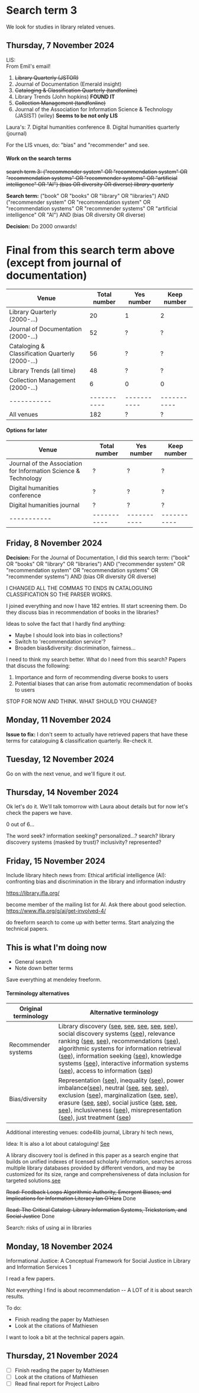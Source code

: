 # Search term 3

We look for studies in library related venues.



## Thursday, 7 November 2024


LIS:\
From Emil's email!
1. <del>​Library Quarterly (JSTOR)
2. Journal of Documentation (Emerald insight)
3. <del>​Cataloging & Classification Quarterly (tandfonline)
4. Library Trends (John hopkins) **FOUND IT**
5. <del>​Collection Management (tandfonline)
6. Journal of the Association for Information Science & Technology (JASIST) (wiley) **Seems to be not only LIS**

Laura's:
7. Digital humanities conference
8. Digital humanities quarterly (journal)


For the LIS vnues, do: "bias" and "recommender" and see. 

#### Work on the search terms


<del>search term 3: ("recommender system" OR "recommendation system" OR "recommendation systems" OR "recommender systems" OR "artificial intelligence" OR "AI") (bias OR diversity OR diverse) *library quarterly*

**Search term:** ("book" OR "books" OR "library" OR "libraries") AND ("recommender system" OR "recommendation system" OR "recommendation systems" OR "recommender systems" OR "artificial intelligence" OR "AI") AND (bias OR diversity OR diverse)


**Decision:** Do 2000 onwards!



# Final from this search term above (except from journal of documentation)

| Venue       | Total number| Yes number  | Keep number |
| ----------- | ----------- | ----------- | ----------- |
| Library Quarterly (2000-...)      | 20         | 1          | 2|
| Journal of Documentation (2000-...) | 52        | ?      | ?       |
| ​Cataloging & Classification Quarterly (2000-...)   |  56        | ?     | ?       |
| Library Trends (all time)  | 48       | ?      |    ?   |
| ​Collection Management (2000-...)  | 6        | 0      |    0   |
| ----------- | ----------- | ----------- | ----------- |
| All venues | 182 | ?  | ? |



#### Options for later
| Venue       | Total number| Yes number  | Keep number |
| ----------- | ----------- | ----------- | ----------- |
| Journal of the Association for Information Science & Technology   | ?        | ?      |    ?  |
| Digital humanities conference   | ?        | ?      |    ?   |
| Digital humanities journal   | ?        | ?      |    ?   |
| ----------- | ----------- | ----------- | ----------- |




## Friday, 8 November 2024

**Decision:** For the Journal of Documentation, I did this search term: ("book" OR "books" OR "library" OR "libraries") AND ("recommender system" OR "recommendation system" OR "recommendation systems" OR "recommender systems") AND (bias OR diversity OR diverse)

I CHANGED ALL THE COMMAS TO ENDS IN CATALOGUING CLASSIFICATION SO THE PARSER WORKS.

I joined everything and now I have 182 entries. Ill start screening them. Do they discuss bias in recommendation of books in the libraries?

Ideas to solve the fact that I hardly find anything:
- Maybe I should look into bias in collections?
- Switch to 'recommendation service'?
- Broaden bias&diversity: discrimination, fairness...


I need to think my search better. What do I need from this search? Papers that discuss the following:
1. Importance and form of recommending diverse books to users
2. Potential biases that can arise from automatic recommendation of books to users

STOP FOR NOW AND THINK. WHAT SHOULD YOU CHANGE?


## Monday, 11 November 2024

**Issue to fix:** I don't seem to actually have retrieved papers that have these terms for cataloguing & classification quarterly. Re-check it.


## Tuesday, 12 November 2024

Go on with the next venue, and we'll figure it out.

## Thursday, 14 November 2024
Ok let's do it. We'll talk tomorrow with Laura about details but for now let's check the papers we have.

0 out of 6...


The word seek? information seeking? personalized...? search? library discovery systems (masked by trust)?
inclusivity? represented? 

## Friday, 15 November 2024

Include library hitech news from: Ethical artificial intelligence (AI): confronting bias and discrimination in the library and information industry

https://library.ifla.org/

become member of the mailing list for AI. Ask there about good selection. https://www.ifla.org/g/ai/get-involved-4/


do freeform search to come up with better terms. Start analyzing the technical papers.




## This is what I'm doing now
- General search
- Note down better terms

Save everything at mendeley freeform.

#### Terminology alternatives
| Original terminology       | Alternative terminology |
| ----------- | ----------- |
| Recommender systems   | Library discovery ([see](https://scholarworks.gvsu.edu/library_books/30/), [see](https://muse.jhu.edu/pub/1/article/549202/pdf), [see](https://dspace.mit.edu/bitstream/handle/1721.1/107929/feminism%20and%20future%20library%20discovery.pdf?sequence=1&isAllowed=y), [see](https://tefkos.comminfo.rutgers.edu/Courses/e553/Articles/Articles%20Sp15/NISO%20report%20future_library_resource_discovery%202015.pdf), [see](https://dl.acm.org/doi/pdf/10.1145/3313831.3376307)), social discovery systems ([see](https://muse.jhu.edu/pub/1/article/485529/pdf)), relevance ranking ([see](https://tefkos.comminfo.rutgers.edu/Courses/e553/Articles/Articles%20Sp15/NISO%20report%20future_library_resource_discovery%202015.pdf), [see](https://dl.acm.org/doi/pdf/10.1145/3313831.3376307)), recommendations ([see](https://digitalcommons.unl.edu/cgi/viewcontent.cgi?article=6909&context=libphilprac)),  algorithmic systems for information retrieval ([see](https://palrap.org/ojs/palrap/article/view/231)), information seeking ([see](https://palrap.org/ojs/palrap/article/view/231)), knowledge systems ([see](https://dl.acm.org/doi/pdf/10.1145/3313831.3376307)), interactive information systems ([see](https://dl.acm.org/doi/pdf/10.1145/3313831.3376307)), access to information ([see](https://papers.ssrn.com/sol3/papers.cfm?abstract_id=2937417))|
| Bias/diversity   | Representation ([see](https://link.springer.com/book/10.1007/978-94-017-3435-6)), inequality ([see](https://dspace.mit.edu/bitstream/handle/1721.1/107929/feminism%20and%20future%20library%20discovery.pdf?sequence=1&isAllowed=y)), power imbalance([see](https://dspace.mit.edu/bitstream/handle/1721.1/107929/feminism%20and%20future%20library%20discovery.pdf?sequence=1&isAllowed=y)), neutral ([see](https://dspace.mit.edu/bitstream/handle/1721.1/107929/feminism%20and%20future%20library%20discovery.pdf?sequence=1&isAllowed=y), [see](https://tefkos.comminfo.rutgers.edu/Courses/e553/Articles/Articles%20Sp15/NISO%20report%20future_library_resource_discovery%202015.pdf), [see](https://dl.acm.org/doi/pdf/10.1145/3313831.3376307)), exclusion ([see](https://dspace.mit.edu/bitstream/handle/1721.1/107929/feminism%20and%20future%20library%20discovery.pdf?sequence=1&isAllowed=y)), marginalization ([see](https://dspace.mit.edu/bitstream/handle/1721.1/107929/feminism%20and%20future%20library%20discovery.pdf?sequence=1&isAllowed=y), [see](https://dl.acm.org/doi/pdf/10.1145/3313831.3376307)), erasure ([see](https://dspace.mit.edu/bitstream/handle/1721.1/107929/feminism%20and%20future%20library%20discovery.pdf?sequence=1&isAllowed=y), [see](https://dl.acm.org/doi/pdf/10.1145/3313831.3376307)), social justice ([see](https://muse.jhu.edu/pub/1/article/549202/pdf), [see](https://dl.acm.org/doi/pdf/10.1145/3313831.3376307), [see](https://papers.ssrn.com/sol3/papers.cfm?abstract_id=2937417)), inclusiveness ([see](https://www.jstor.org/stable/pdf/10.5749/j.ctt1pwt6wq.40.pdf?acceptTC=true&coverpage=false&addFooter=false)), misrepresentation ([see](https://palrap.org/ojs/palrap/article/view/231)), just treatment ([see](https://papers.ssrn.com/sol3/papers.cfm?abstract_id=2937417))| 



Additional interesting venues: code4lib journal, Library hi tech news, 

Idea: It is also a lot about cataloguing! [See](https://oaktrust.library.tamu.edu/items/f3c5994d-f7d7-4682-9ed1-9eefcee05154)


A library discovery tool is defined in this paper as a search engine that builds on unified indexes of licensed scholarly information, searches across multiple library databases provided by different vendors, and may be customized for its size, range and comprehensiveness of data inclusion for targeted solutions.[see](https://www.scirp.org/journal/paperinformation?paperid=60590)



~~Read: Feedback Loops
Algorithmic Authority, Emergent Biases, and Implications for Information
Literacy
Ian O’Hara~~ Done

~~Read: The Critical Catalog: Library Information Systems,
Tricksterism, and Social Justice~~ Done

Search: risks of using ai in libraries

## Monday, 18 November 2024

Informational Justice: A Conceptual Framework for Social Justice in Library and
Information Services 1


I read a few papers. 

Not everything I find is about recommendation --  A LOT of it is about search results.

To do:
- Finish reading the paper by Mathiesen
- Look at the citations of Mathiesen 

I want to look a bit at the technical papers again.


## Thursday, 21 November 2024

- [ ] Finish reading the paper by Mathiesen
- [ ] Look at the citations of Mathiesen
- [ ] Read final report for Project Laibro
